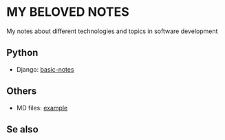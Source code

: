 # MY BELOVED NOTES

My notes about different technologies and topics in software development


## Python

- Django: [basic-notes](./python/django-basic.md)


## Others

- MD files: [example](./others/md-file-example.md)


## Se also


